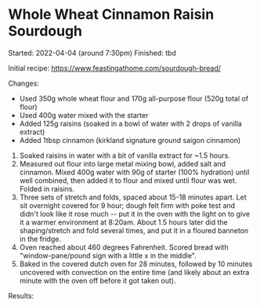 # Whole Wheat Cinnamon Raisin Sourdough

Started: 2022-04-04 (around 7:30pm)
Finished: tbd

Initial recipe: https://www.feastingathome.com/sourdough-bread/

Changes:

- Used 350g whole wheat flour and 170g all-purpose flour (520g total of flour)
- Used 400g water mixed with the starter
- Added 125g raisins (soaked in a bowl of water with 2 drops of vanilla extract)
- Added 1tbsp cinnamon (kirkland signature ground saigon cinnamon)

1. Soaked raisins in water with a bit of vanilla extract for ~1.5 hours.
2. Measured out flour into large metal mixing bowl, added salt and cinnamon. Mixed 400g water with 90g of starter (100% hydration) until well combined, then added it to flour and mixed until flour was wet. Folded in raisins.
3. Three sets of stretch and folds, spaced about 15-18 minutes apart. Let sit overnight covered for 9 hour; dough felt firm with poke test and didn't look like it rose much -- put it in the oven with the light on to give it a warmer environment at 8:20am. About 1.5 hours later did the shaping/stretch and fold several times, and put it in a floured banneton in the fridge.
4. Oven reached about 460 degrees Fahrenheit. Scored bread with "window-pane/pound sign with a little x in the middle".
5. Baked in the covered dutch oven for 28 minutes, followed by 10 minutes uncovered with convection on the entire time (and likely about an extra minute with the oven off before it got taken out).

Results: 